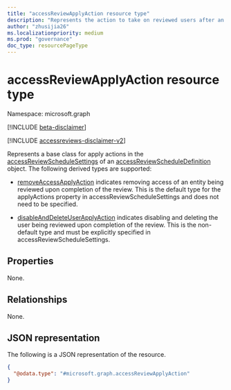 ```yaml
---
title: "accessReviewApplyAction resource type"
description: "Represents the action to take on reviewed users after an access review instance is completed."
author: "zhusijia26"
ms.localizationpriority: medium
ms.prod: "governance"
doc_type: resourcePageType
---
```


# accessReviewApplyAction resource type

Namespace: microsoft.graph

[!INCLUDE [beta-disclaimer](../../includes/beta-disclaimer.md)]

[!INCLUDE [accessreviews-disclaimer-v2](../../includes/accessreviews-disclaimer-v2.md)]

Represents a base class for apply actions in the [accessReviewScheduleSettings](accessreviewschedulesettings.md) of an [accessReviewScheduleDefinition](accessreviewscheduledefinition.md) object. The following derived types are supported:

- [removeAccessApplyAction](removeaccessapplyaction.md) indicates removing access of an entity being reviewed upon completion of the review. This is the default type for the applyActions property in accessReviewScheduleSettings and does not need to be specified.

- [disableAndDeleteUserApplyAction](disableanddeleteuserapplyaction.md) indicates disabling and deleting the user being reviewed upon completion of the review. This is the non-default type and must be explicitly specified in accessReviewScheduleSettings.

## Properties
None.

## Relationships
None.


## JSON representation
The following is a JSON representation of the resource.
<!-- {
  "blockType": "resource",
  "@odata.type": "microsoft.graph.accessReviewApplyAction"
}
-->
``` json
{
  "@odata.type": "#microsoft.graph.accessReviewApplyAction"
}
```

<!--
{
  "type": "#page.annotation",
  "description": "accessReviewApplyAction resource",
  "keywords": "",
  "section": "documentation",
  "tocPath": "",
  "suppressions": []
}
-->
